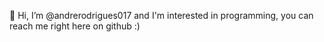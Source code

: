 👋 Hi, I’m @andrerodrigues017 and I'm interested in programming, you can reach me right here on github :)

<!---
andrerodrigues017/andrerodrigues017 is a ✨ special ✨ repository because its `README.md` (this file) appears on your GitHub profile.
You can click the Preview link to take a look at your changes.
--->
